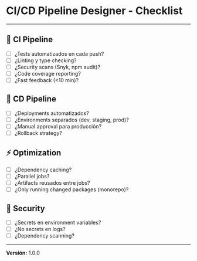 # CI/CD Pipeline Designer - Checklist

---

## 🔄 CI Pipeline
- [ ] ¿Tests automatizados en cada push?
- [ ] ¿Linting y type checking?
- [ ] ¿Security scans (Snyk, npm audit)?
- [ ] ¿Code coverage reporting?
- [ ] ¿Fast feedback (<10 min)?

## 🚀 CD Pipeline
- [ ] ¿Deployments automatizados?
- [ ] ¿Environments separados (dev, staging, prod)?
- [ ] ¿Manual approval para producción?
- [ ] ¿Rollback strategy?

## ⚡ Optimization
- [ ] ¿Dependency caching?
- [ ] ¿Parallel jobs?
- [ ] ¿Artifacts reusados entre jobs?
- [ ] ¿Only running changed packages (monorepo)?

## 🔐 Security
- [ ] ¿Secrets en environment variables?
- [ ] ¿No secrets en logs?
- [ ] ¿Dependency scanning?

---

**Versión:** 1.0.0
